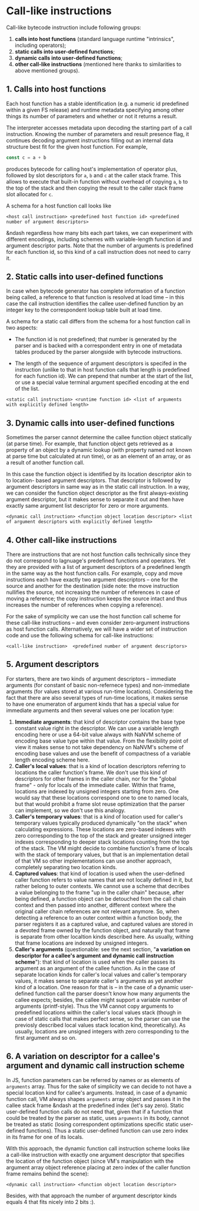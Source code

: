# Call-like instructions

Call-like bytecode instruction include following groups:

1. **calls into host functions** (standard language runtime "intrinsics", including operators);
2. **static calls into user-defined functions**;
3. **dynamic calls into user-defined functions**;
4. **other call-like instructions** (mentioned here thanks to similarities to above mentioned groups).

## 1. Calls into host functions

Each host function has a stable identification (e.g. a numeric id predefined within a given FS
release) and runtime metadata specifying among other things its number of parameters and whether or
not it returns a result.

The interpreter accesses metadata upon decoding the starting part of a call instruction. Knowing the
number of parameters and result presence flag, it continues decoding argument instructions filling
out an internal data structure best fit for the given host function. For example,

```js
const c = a + b
```

produces bytecode for calling host's implementation of operator plus, followed by slot
descriptors for `a`, `b` and `c` at the caller stack frame. This allows to execute that built-in
function without overhead of copying `a`, `b` to the top of the stack and then copying the result
to the caller stack frame slot allocated for `c`.

A schema for a host function call looks like

`<host call instruction> <predefined host function id> <predefined number of argument descriptors>`

&ndash regardless how many bits each part takes, we can exeperiment with different encodings,
including schemes with variable-length function id and argument descriptor parts. Note that
the number of arguments is predefined for each function id, so this kind of a call instruction
does not need to carry it.

## 2. Static calls into user-defined functions

In case when bytecode generator has complete information of a function being called, a reference
to that function is resolved at load time &ndash; in this case the call instruction identifies
the callee user-defined function by an integer key to the correspondent lookup table built at load
time.

A schema for a static call differs from the schema for a host function call in two aspects:

- The function id is not predefined; that number is generated by the parser and is backed with
a correspondent entry in one of metadata tables produced by the parser alongside with bytecode
instructions.

- The length of the sequence of argument descriptors is specifed in the instruction (unlike
to that in host function calls that length is predefined for each function id). We can prepend
that number at the start of the list, or use a special value terminal argument specified
encoding at the end of the list.

`<static call instruction> <runtime function id> <list of arguments with explicitly defined length>`

## 3. Dynamic calls into user-defined functions

Sometimes the parser cannot determine the callee function object statically (at parse time). For
example, that function object gets retrieved as a property of an object by a dynamic lookup
(with property named not known at parse time but calculated at run time), or as an element of
an array, or as a result of another function call.

In this case the function object is identified by its location descriptor akin to to location-
based argument descriptors. That descriptor is followed by argument descriptors in
same way as in the static call instruction. In a way, we can consider the function object
descriptor as the first always-existing argument descriptor, but it makes sense to separate
it out and then have exactly same argument list descriptor for zero or more arguments.

`<dynamic call instruction> <function object location descriptor> <list of argument descriptors
with explicitly defined length>`

## 4. Other call-like instructions

There are instructions that are not host function calls technically since they do not correspond
to lagnuage's predefined functions and operators. Yet they are provided with a list of argument
descriptors of a predefined length in the same way as the host function calls. For example,
copy and move instructions each have exactly two argument descriptors &ndash; one for the source and
another for the destination (side note: the move instruction nullifies the source, not increasing
the number of references in case of moving a reference; the copy instruction keeps the source intact
and thus increases the number of references when copying a reference).

For the sake of symplicity we can use the host function call scheme for these call-like instructions
&ndash; and even consider zero-argument instructions as host function calls. Alternatively, we will
have a wider set of instruction code and use the following schema for call-like instructions:

`<call-like instruction>  <predefined number of argument descriptors>`

## 5. Argument descriptors

For starters, there are two kinds of argument descriptors &ndash; immediate arguments (for constant of basic
non-refernece types) and non-immediate arguments (for values stored at various run-time locations).
Considering the fact that there are also several types of run-time locations, it makes sense to have one
enumeraton of argument kinds that has a special value for immediate arguments and then several values one
per location type:

1. **Immediate arguments**: that kind of descriptor contains the base type constant value right in the descriptor.
We can use a variable length encoding here or use a 64-bit value always with NaNVM scheme of encoding
base value type within that value. From the flexibility point of view it makes sense to not take dependency
on NaNVM's scheme of encoding base values and use the benefit of compactness of a variable length encoding
scheme here.
2. **Caller's local values**: that is a kind of location descriptors referring to locations the caller
function's frame. We don't use this kind of descriptors for other frames in the caller chain, nor for the
"global frame" - only for locals of the immediate caller. Within that frame, locations are indexed by unsigned
integers starting from zero. One would say that these locations correspond one to one to named locals, but that
would prohibit a frame slot reuse optimization that the parser can implement, so we don't use this analogy.
3. **Caller's temporary values**: that is a kind of location used for caller's temporary values typically
produced dynamically "on the stack" when calculating expressions. These locations are zero-based indexes with
zero corresponding to the top of the stack and greater unsigned integer indexes corresponding to deeper stack
locations counting from the top of the stack. The VM might decide to combine function's frame of locals with
the stack of temporary values, but that is an implementation detail of that VM so other implementations can
use another approach, completely separating two location kinds.
4. **Captured values**: that kind of location is used when the user-defined caller function refers to value
names that are not locally defined in it, but rather belong to outer contexts. We cannot use a scheme that
decribes a value belonging to the frame "up in the caller chain" because, after being defined, a function
object can be detouched from the call chain context and then passed into another, different context where
the original caller chain references are not relevant anymore. So, when detecting a reference to an outer
context within a function body, the parser registers it as a captured value, and captured values are stored
in a devoted frame owned by the function object, and naturally that frame is separate from other localtion
kinds described here. As usually, withing that frame locations are indexed by unsigned integers.
5. **Caller's arguments** (questionable: see the next section, "**a variation on descriptor for a callee's
argument and dynamic call instruction scheme**"): that kind of location is used when the caller passes its
argument as an argument of the callee function. As in the case of separate location kinds for caller's local
values and caller's temporary values, it makes sense to separate caller's arguments as yet another kind of
a location. One reason for that is &ndash; in the case of a dynamic user-defined function call the parser
doesn't know how many arguments the callee expects; besides, the callee might support a variable number of
arguments (printf-style). Thus the VM cannot copy arguments to predefined locations within the caller's local
values stack (though in case of static calls that makes perfect sense, so the parser can use the previosly
described local values stack location kind, theoretically). As usually, locations are unsigned integers with
zero corresponding to the first argument and so on.

## 6. A variation on descriptor for a callee's argument and dynamic call instruction scheme

In JS, function parameters can be referred by names or as elements of `arguments` array. Thus for the sake of
simplicity we can decide to not have a special location kind for callee's arguments. Instead, in case of
a dynamic function call, VM always shapes `arguments` array object and passes it in the callee stack frame
&ndash at the predefined index (let's say zero). Static user-defined function calls do not need that, given
that if a function that could be treated by the parser as static, uses `arguments` in its body, cannot be
treated as static (losing correspondent optimizations specific static user-defined functions). Thus a static
user-defined function can use zero index in its frame for one of its locals.

With this approach, the dynamic function call instruction scheme looks like a call-like instruction with exactly
one argument descriptor that specifies the location of the function object (since VM's manipulation with the
argument array object reference placing at zero index of the caller function frame remains behind the scene):

`<dynamic call instruction> <function object location descriptor>`

Besides, with that approach the number of argument descriptor kinds equals 4 that fits nicely into 2 bits :).


